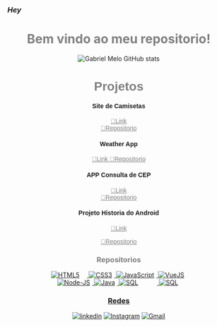 ### <i>Hey</i>


<header>

<h1 style="text-align:center; color:gray"> Bem vindo ao meu repositorio!</h1>

![Gabriel Melo GitHub stats](https://github-readme-stats.vercel.app/api?username=GabriielMelo&show_icons=true&theme=vision-friendly-dark)

<h1 style="color:gray; font-family:Arial">Projetos </h1>
<h4 style="font-family:Arial">Site de Camisetas</h4>
<a href="https://big-hulk-red-greece.bohr.io/" style="color:gray; font-family:Arial">🔗Link </a>  <br>
<a href="https://github.com/GabriielMelo/projeto-jquery-site_camisetas" style="color:gray; font-family:arial"> 🔗Repositorio </a>
<h4 style="font-family:Arial">Weather App</h4>
<a href="https://big-volleyball-silver-bahrain.bohr.io/" style="color:gray; font-family:Arial">🔗Link </a>  
<a href="https://github.com/GabriielMelo/Weather_App" style="color:gray;font-family:Arial"> 🔗Repositorio </a>
<h4 style="font-family:Arial">APP Consulta de CEP</h4>
<a href="https://gabriielmelo.github.io/CEP-APP/" style="color:gray; font-family:Arial">🔗Link </a>  <br>
<a href="https://github.com/GabriielMelo/CEP-APP" style="color:gray;font-family:Arial"> 🔗Repositorio </a>

<br>
<h4 style="font-family:Arial">Projeto Historia do Android</h4>
<a href="https://big-golf-orange-norway.bohr.io/" style="color:gray; font-family:Arial"> 🔗Link </a>  

<a href="https://github.com/GabriielMelo/projeto-android" style="color:gray;font-family:Arial"> 🔗Repositorio </a>
<br>
<h3 style="color:gray">Repositorios</h3>
<div>
<a href="https://github.com/GabriielMelo/html-css" target="_blank"><img alt ="HTML5" src="https://img.shields.io/badge/HTML5-E34F26?style=for-the-badge&logo=html5&logoColor=white" style="padding-right:17px">
<a href="https://github.com/GabriielMelo/html-css" target="_blank"><img alt ="CSS3" src="https://img.shields.io/badge/CSS3-1572B6?style=for-the-badge&logo=css3&logoColor=white" style="padding-right:5px">
<a href="https://github.com/GabriielMelo/javascript" target="_blank"><img alt ="JavaScript" src="https://img.shields.io/badge/JavaScript-323330?style=for-the-badge&logo=javascript&logoColor=F7DF1E" style="padding-right:5px">
<a href="#" target="_blank"><img alt ="VueJS" src="https://img.shields.io/badge/Vue.js-35495E?style=for-the-badge&logo=vue.js&logoColor=4FC08D" style="padding-right:5px"><br>
<a href="https://github.com/GabriielMelo/node-js" target="_blank"><img alt ="Node-JS" src="https://img.shields.io/badge/Node.js-43853D?style=for-the-badge&logo=node.js&logoColor=white" style="padding-right:5px"> 
<a href="https://github.com/GabriielMelo/poo-java" target="_blank"><img alt ="Java" src="https://img.shields.io/badge/Java-ED8B00?style=for-the-badge&logo=openjdk&logoColor=white" style="padding-right:5px"> 
<a href="#" target="_blank"><img alt ="SQL" src="https://img.shields.io/badge/MySQL-00000F?style=for-the-badge&logo=mysql&logoColor=white" style="padding-right:43px"> 
<a href="https://github.com/GabriielMelo/Python" target="_blank"><img alt ="SQL" src="https://img.shields.io/badge/Python-14354C?style=for-the-badge&logo=python&logoColor=white" style="padding-right:5px"> 
</div>


<h3>Redes</h3>


[![linkedin](https://img.shields.io/badge/LinkedIn-0077B5?style=for-the-badge&logo=linkedin&logoColor=white
)](https://www.linkedin.com/in/gabriel-melo-b66b9524b/) [![Instagram](https://img.shields.io/badge/Instagram-E4405F?style=for-the-badge&logo=instagram&logoColor=white
)](https://www.instagram.com/gabriiel.melo/) [![Gmail](https://img.shields.io/badge/Gmail-D14836?style=for-the-badge&logo=gmail&logoColor=white
)](mailto:gabrielmelo64@gmail.com)






